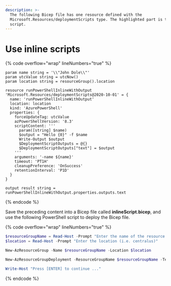 ```yaml
---
description: >-
  The following Bicep file has one resource defined with the
  Microsoft.Resources/deploymentScripts type. The highlighted part is the inline
  script.
---
```


# Use inline scripts

{% code overflow="wrap" lineNumbers="true" %}
```bicep
param name string = '\\"John Dole\\"'
param utcValue string = utcNow()
param location string = resourceGroup().location

resource runPowerShellInlineWithOutput 'Microsoft.Resources/deploymentScripts@2020-10-01' = {
  name: 'runPowerShellInlineWithOutput'
  location: location
  kind: 'AzurePowerShell'
  properties: {
    forceUpdateTag: utcValue
    azPowerShellVersion: '8.3'
    scriptContent: '''
      param([string] $name)
      $output = "Hello {0}" -f $name
      Write-Output $output
      $DeploymentScriptOutputs = @{}
      $DeploymentScriptOutputs["text"] = $output
    '''
    arguments: '-name ${name}'
    timeout: 'PT1H'
    cleanupPreference: 'OnSuccess'
    retentionInterval: 'P1D'
  }
}

output result string = runPowerShellInlineWithOutput.properties.outputs.text
```
{% endcode %}

Save the preceding content into a Bicep file called **inlineScript.bicep**, and use the following PowerShell script to deploy the Bicep file.

{% code overflow="wrap" lineNumbers="true" %}
```powershell
$resourceGroupName = Read-Host -Prompt "Enter the name of the resource group to be created"
$location = Read-Host -Prompt "Enter the location (i.e. centralus)"

New-AzResourceGroup -Name $resourceGroupName -Location $location

New-AzResourceGroupDeployment -ResourceGroupName $resourceGroupName -TemplateFile "inlineScript.bicep"

Write-Host "Press [ENTER] to continue ..."
```
{% endcode %}
